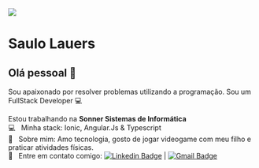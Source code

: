 <img width="auto" src="https://github.com/tgmarinho/tgmarinho/blob/master/banner.png">


# Saulo Lauers

## Olá pessoal 👋
Sou apaixonado por resolver problemas utilizando a programação.
Sou um FullStack Developer :computer:

 Estou trabalhando na **Sonner Sistemas de Informática**
 <br/> :computer: &nbsp; Minha stack: Ionic, Angular.Js & Typescript
 <br/> 💬  &nbsp; Sobre mim: Amo tecnologia, gosto de jogar videogame com meu filho e praticar atividades físicas.
 <br/> :email: &nbsp; Entre em contato comigo: [![Linkedin Badge](https://img.shields.io/badge/-sauloLauers-blue?style=flat-square&logo=Linkedin&logoColor=white&link=https://www.linkedin.com/in/saulo-lauers-917114192/)](https://www.linkedin.com/in/saulo-lauers-917114192//) 
| 
[![Gmail Badge](https://img.shields.io/badge/-saulo.lauerso@gmail.com-c14438?style=flat-square&logo=Gmail&logoColor=white&link=mailto:saulo.lauers@gmail.com)](mailto:saulo.lauers@gmail.com)
